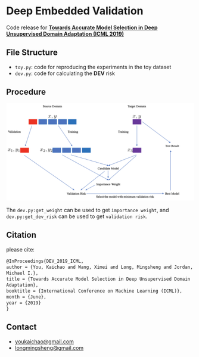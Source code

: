# Deep Embedded Validation

Code release for  **[Towards Accurate Model Selection in Deep Unsupervised Domain Adaptation (ICML 2019)]()** 

## File Structure

- `toy.py`: code for reproducing the experiments in the toy dataset
- `dev.py`: code for calculating the **DEV** risk

## Procedure

![procedure](procedure.png)

The `dev.py:get_weight` can be used to get `importance weight`, and `dev.py:get_dev_risk` can be used to get `validation risk`.

## Citation
please cite:
```
@InProceedings{DEV_2019_ICML,
author = {You, Kaichao and Wang, Ximei and Long, Mingsheng and Jordan, Michael I.},
title = {Towards Accurate Model Selection in Deep Unsupervised Domain Adaptation},
booktitle = {International Conference on Machine Learning (ICML)},
month = {June},
year = {2019}
}
```

## Contact
- youkaichao@gmail.com
- longmingsheng@gmail.com
